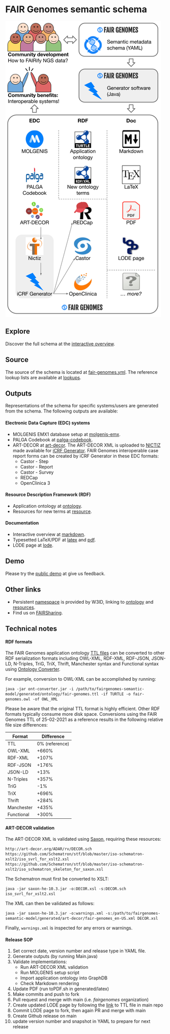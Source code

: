 # FAIR Genomes semantic schema

![FAIR Genomes NGS FAIRification flow](misc/fg-ngs-fairification-flow.png)

## Explore

Discover the full schema at the [interactive overview](generated/markdown/fairgenomes-semantic-model.md). 

## Source

The source of the schema is located at [fair-genomes.yml](fair-genomes.yml). The reference lookup lists are available at [lookups](lookups).

## Outputs

Representations of the schema for specific systems/users are generated from the schema. The following outputs are available:

#### Electronic Data Capture (EDC) systems

- MOLGENIS EMX1 database setup at [molgenis-emx](generated/molgenis-emx).
- PALGA Codebook at [palga-codebook](generated/palga-codebook).
- ART-DECOR at [art-decor](generated/art-decor). The ART-DECOR XML is uploaded to [NICTIZ](https://decor.nictiz.nl/art-decor/decor-datasets--fairgenomes) made available for [iCRF Generator](https://github.com/aderidder/iCRFGenerator). FAIR Genomes interoperable case report forms can be created by iCRF Generator in these EDC formats:
  - Castor - Step
  - Castor - Report
  - Castor - Survey
  - REDCap
  - OpenClinica 3

#### Resource Description Framework (RDF)

- Application ontology at [ontology](generated/ontology).
- Resources for new terms at [resource](generated/resource).

#### Documentation

- Interactive overview at [markdown](generated/markdown).
- Typesetted LaTeX/PDF at [latex](generated/latex) and [pdf](derived/pdf).
- LODE page at [lode](derived/ontology/lode).

## Demo
Please try the [public demo](https://fairgenomes-acc.gcc.rug.nl) at give us feedback.

## Other links
- Persistent [namespace](https://w3id.org/fair-genomes) is provided by W3ID, linking to [ontology](https://w3id.org/fair-genomes/ontology) and [resources](https://w3id.org/fair-genomes/resource/FG_0000001).
- Find us on [FAIRSharing](https://fairsharing.org/bsg-s001533/).

## Technical notes

#### RDF formats

The FAIR Genomes application ontology [TTL files](generated/ontology) can be converted to other RDF serialization formats including OWL-XML, RDF-XML, RDF-JSON, JSON-LD, N-Triples, TriG, TriX, Thrift, Manchester syntax and Functional syntax using [Ontology Converter](https://github.com/sszuev/ont-converter/releases/tag/v1.0).

For example, conversion to OWL-XML can be accomplished by running: 
```
java -jar ont-converter.jar -i /path/to/fairgenomes-semantic-model/generated/ontology/fair-genomes.ttl -if TURTLE -o fair-genomes.owl -of OWL_XML
```

Please be aware that the original TTL format is highly efficient. Other RDF formats typically consume more disk space. Conversions using the FAIR Genomes TTL of 25-02-2021 as a reference results in the following relative file size differences:

| Format | Difference |
|---|---|
| TTL | 0% (reference) |
| OWL-XML | +660% |
| RDF-XML | +107% |
| RDF-JSON | +176% |
| JSON-LD | +13% |
| N-Triples | +357% |
| TriG | -1% |
| TriX | +696% |
| Thrift | +284% |
| Manchester | +435% |
| Functional | +300% |

#### ART-DECOR validation

The ART-DECOR XML is validated using [Saxon](http://saxon.sourceforge.net), requiring these resources:
```
http://art-decor.org/ADAR/rv/DECOR.sch
https://github.com/Schematron/stf/blob/master/iso-schematron-xslt2/iso_svrl_for_xslt2.xsl
https://github.com/Schematron/stf/blob/master/iso-schematron-xslt2/iso_schematron_skeleton_for_saxon.xsl
```
The Schematron must first be converted to XSLT:
```
java -jar saxon-he-10.3.jar -o:DECOR.xsl -s:DECOR.sch iso_svrl_for_xslt2.xsl
```
The XML can then be validated as follows:
```
java -jar saxon-he-10.3.jar -o:warnings.xml -s:/path/to/fairgenomes-semantic-model/generated/art-decor/fair-genomes_en-US.xml DECOR.xsl
```
Finally, `warnings.xml` is inspected for any errors or warnings.

#### Release SOP

1. Set correct date, version number and release type in YAML file.
2. Generate outputs (by running Main.java)
3. Validate implementations:
    - Run ART-DECOR XML validation
    - Run MOLGENIS setup script
    - Import application ontology into GraphDB
    - Check Markdown rendering
3. Update PDF (run toPDF.sh in generated/latex)
4. Make commits and push to fork
5. Pull request and merge with main (i.e. _fairgenomes_ organization)
6. Create updated LODE page by following the [link](http://150.146.207.114/lode/extract?url=https%3A%2F%2Ffairgenomes.github.io%2Ffairgenomes-semantic-model%2Fgenerated%2Fontology%2Ffair-genomes.ttl&owlapi=true&lang=en.) to TTL file in main repo
7. Commit LODE page to fork, then again PR and merge with main
8. Create Github release on main
9. update version number and snapshot in YAML to prepare for next release
